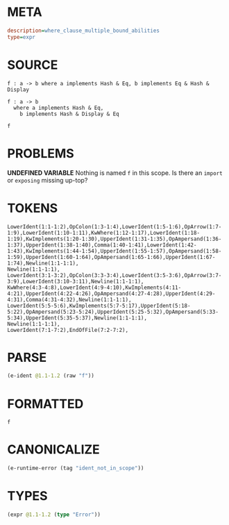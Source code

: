 # META
~~~ini
description=where_clause_multiple_bound_abilities
type=expr
~~~
# SOURCE
~~~roc
f : a -> b where a implements Hash & Eq, b implements Eq & Hash & Display

f : a -> b
  where a implements Hash & Eq,
    b implements Hash & Display & Eq

f
~~~
# PROBLEMS
**UNDEFINED VARIABLE**
Nothing is named `f` in this scope.
Is there an `import` or `exposing` missing up-top?

# TOKENS
~~~zig
LowerIdent(1:1-1:2),OpColon(1:3-1:4),LowerIdent(1:5-1:6),OpArrow(1:7-1:9),LowerIdent(1:10-1:11),KwWhere(1:12-1:17),LowerIdent(1:18-1:19),KwImplements(1:20-1:30),UpperIdent(1:31-1:35),OpAmpersand(1:36-1:37),UpperIdent(1:38-1:40),Comma(1:40-1:41),LowerIdent(1:42-1:43),KwImplements(1:44-1:54),UpperIdent(1:55-1:57),OpAmpersand(1:58-1:59),UpperIdent(1:60-1:64),OpAmpersand(1:65-1:66),UpperIdent(1:67-1:74),Newline(1:1-1:1),
Newline(1:1-1:1),
LowerIdent(3:1-3:2),OpColon(3:3-3:4),LowerIdent(3:5-3:6),OpArrow(3:7-3:9),LowerIdent(3:10-3:11),Newline(1:1-1:1),
KwWhere(4:3-4:8),LowerIdent(4:9-4:10),KwImplements(4:11-4:21),UpperIdent(4:22-4:26),OpAmpersand(4:27-4:28),UpperIdent(4:29-4:31),Comma(4:31-4:32),Newline(1:1-1:1),
LowerIdent(5:5-5:6),KwImplements(5:7-5:17),UpperIdent(5:18-5:22),OpAmpersand(5:23-5:24),UpperIdent(5:25-5:32),OpAmpersand(5:33-5:34),UpperIdent(5:35-5:37),Newline(1:1-1:1),
Newline(1:1-1:1),
LowerIdent(7:1-7:2),EndOfFile(7:2-7:2),
~~~
# PARSE
~~~clojure
(e-ident @1.1-1.2 (raw "f"))
~~~
# FORMATTED
~~~roc
f
~~~
# CANONICALIZE
~~~clojure
(e-runtime-error (tag "ident_not_in_scope"))
~~~
# TYPES
~~~clojure
(expr @1.1-1.2 (type "Error"))
~~~
